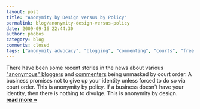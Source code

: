 ```yaml
---
layout: post
title: "Anonymity by Design versus by Policy"
permalink: blog/anonymity-design-versus-policy
date: 2009-09-16 22:44:30
author: phobos
category: blog
comments: closed
tags: ["anonymity advocacy", "blogging", "commenting", "courts", "free speech", "news stories", "online anonymity"]
---
```


There have been some recent stories in the news about various ["anonymous" bloggers](http://www.citmedialaw.org/blog/2009/skanky-blogging-anonymity-and-whats-right) and [commenters](http://www.citmedialaw.org/blog/2009/splitting-digital-baby-california-court-creates-new-procedure-uncovering-anonymous-comment) being unmasked by court order. A business promises not to give up your identity unless forced to do so via court order. This is anonymity by policy. If a business doesn't have your identity, then there is nothing to divulge. This is anonymity by design. [**read more »**](https://blog.torproject.org/blog/anonymity-design-versus-policy)
